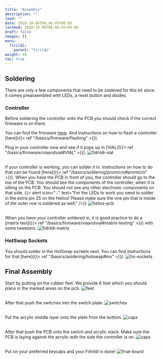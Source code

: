 ```yaml
---
title: "Assembly"
description: ""
lead: ""
date: 2020-10-06T08:48:45+00:00
lastmod: 2020-10-06T08:48:45+00:00
draft: false
images: []
menu:
  firildi:
    parent: "firildi"
weight: 40
toc: true
---
```


## Soldering

There are only a few components that need to be soldered for this kit since it comes preassembled with LEDs, a reset button and diodes.

### Controller

Before soldering the controller onto the PCB you should check if the correct firmware is on there.

You can find the firmware <a href="https://files.keeb.supply/firmware/fidrildi/" >here<a>. And instructions on how to flash a controller [here]({{< ref "/basics/firmware/flashing" >}}).

Plug in your controller now and see if it pops up in [VIAL]({{< ref "/basics/firmware/viaandvial#VIAL" >}}).
![fidrildi-vial](fidrildi-vial.png)

<br>If your controller is working, you can solder it in. Instructions on how to do that can be found [here]({{< ref "/basics/soldering/promicro#promicro" >}}). When you have the PCB in front of you, the controller should go to the top of the PCB. You should see the components of the controller, when it is sitting on the PCB. You should not see any other electronic components on that side.
{{< alert icon="💡" text="For the LEDs to work you need to solder in the extra pin 25 on the Helios! Please make sure the one pin that is inside of the outer row is soldered as well." />}}
![helios-pcb](helios-pcb.png)

<br>When you have your controller soldered in, it is good practice to do a [matrix test]({{< ref "/basics/firmware/viaandvial#matrix-testing" >}}) with some tweezers.
![fidrildi-matrix](fidrildi-matrix.png)

### HotSwap Sockets

You should solder in the HotSwap sockets next. You can find instructions for that [here]({{< ref "/basics/soldering/hotswap#mx" >}}).
![hs-sockets](hs-sockets-pcb.png)

## Final Assembly

Start by putting on the rubber feet. We provide 6 feet which you should place in the marked areas on the pcb.
![feet](feet-pcb.png)

<br>After that push the switches into the switch plate.
![switches](plate-switch-stack.png)

<br>Put the acrylic middle layer onto the plate from the bottom.
![caps](acryl-stack.png)

<br>After that push the PCB onto the switch and acrylic stack. Make sure the PCB is laying against the acrylic with the side the controller is on.
![caps](final-stack.png)

<br>Put on your preferred keycaps and your Fiðrildi is done!
![final-board](final-board.png)
